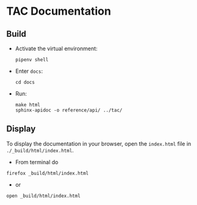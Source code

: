 # TAC Documentation

## Build

- Activate the virtual environment:

      pipenv shell

- Enter `docs`:
    
      cd docs

- Run:

      make html
      sphinx-apidoc -o reference/api/ ../tac/

## Display

To display the documentation in your browser, open the `index.html` file in `./_build/html/index.html`.

- From terminal do
```
firefox _build/html/index.html
```
- or
```
open _build/html/index.html
```
